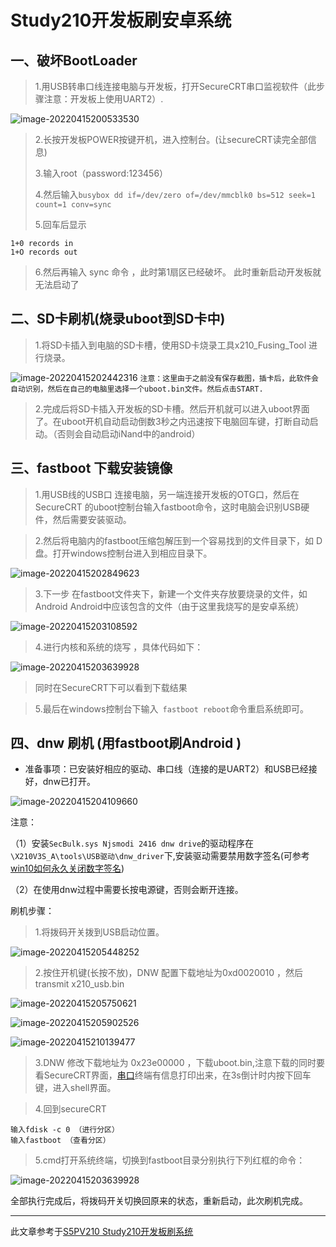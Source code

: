 # Study210开发板刷安卓系统

## 一、破坏BootLoader

> 1.用USB转串口线连接电脑与开发板，打开SecureCRT串口监视软件（此步骤注意：开发板上使用UART2）.

![image-20220415200533530](https://raw.githubusercontent.com/kurisaW/picbed/main/img2023/202304241432727.png)

> 2.长按开发板POWER按键开机，进入控制台。(让secureCRT读完全部信息)
>
> 3.输入root（password:123456）
>
> 4.然后输入`busybox dd if=/dev/zero of=/dev/mmcblk0 bs=512 seek=1 count=1 conv=sync`
> 
> 5.回车后显示
```
1+0 records in
1+O records out
```

> 6.然后再输入 sync 命令 ，此时第1扇区已经破坏。
>  此时重新启动开发板就无法启动了
>  
## 二、SD卡刷机(烧录uboot到SD卡中)

> 1.将SD卡插入到电脑的SD卡槽，使用SD卡烧录工具x210_Fusing_Tool 进行烧录。

![image-20220415202442316](https://raw.githubusercontent.com/kurisaW/picbed/main/img2023/202304241432844.png)
`注意：这里由于之前没有保存截图，插卡后，此软件会自动识别，然后在自己的电脑里选择一个uboot.bin文件。然后点击START.`

> 2.完成后将SD卡插入开发板的SD卡槽。然后开机就可以进入uboot界面了。在uboot开机自动启动倒数3秒之内迅速按下电脑回车键，打断自动启动。（否则会自动启动iNand中的android）
## 三、fastboot 下载安装镜像
> 1.用USB线的USB口 连接电脑，另一端连接开发板的OTG口，然后在SecureCRT 的uboot控制台输入fastboot命令，这时电脑会识别USB硬件，然后需要安装驱动。

> 2.然后将电脑内的fastboot压缩包解压到一个容易找到的文件目录下，如 D盘。打开windows控制台进入到相应目录下。

![image-20220415202849623](https://raw.githubusercontent.com/kurisaW/picbed/main/img2023/202304241432819.png)

> 3.下一步 在fastboot文件夹下，新建一个文件夹存放要烧录的文件，如Android
> Android中应该包含的文件（由于这里我烧写的是安卓系统）

![image-20220415203108592](https://raw.githubusercontent.com/kurisaW/picbed/main/img2023/202304241432490.png)



> 4.进行内核和系统的烧写 ，具体代码如下：

![image-20220415203639928](https://raw.githubusercontent.com/kurisaW/picbed/main/img2023/202304241432878.png)

> 同时在SecureCRT下可以看到下载结果



> 5.最后在windows控制台下输入` fastboot reboot`命令重启系统即可。

## 四、**dnw 刷机** (用fastboot刷Android )

- 准备事项：已安装好相应的驱动、串口线（连接的是UART2）和USB已经接好，dnw已打开。

![image-20220415204109660](https://raw.githubusercontent.com/kurisaW/picbed/main/img2023/202304241432673.png)

注意：

（1）安装`SecBulk.sys Njsmodi 2416 dnw drive`的驱动程序在`\X210V3S_A\tools\USB驱动\dnw_driver`下,安装驱动需要禁用数字签名(可参考[win10如何永久关闭数字签名](https://blog.csdn.net/m0_37182543/article/details/80541418?ops_request_misc=%257B%2522request%255Fid%2522%253A%2522165002148616780271549615%2522%252C%2522scm%2522%253A%252220140713.130102334.pc%255Fall.%2522%257D&request_id=165002148616780271549615&biz_id=0&utm_medium=distribute.pc_search_result.none-task-blog-2~all~first_rank_ecpm_v1~rank_v31_ecpm-1-80541418.142^v9^pc_search_result_cache,157^v4^control&utm_term=Windows%E7%A6%81%E7%94%A8%E6%95%B0%E5%AD%97%E7%AD%BE%E5%90%8D&spm=1018.2226.3001.4187))

（2）在使用dnw过程中需要长按电源键，否则会断开连接。

刷机步骤：

> 1.将拨码开关拨到USB启动位置。

![image-20220415205448252](https://raw.githubusercontent.com/kurisaW/picbed/main/img2023/202304241432861.png)

> 2.按住开机键(长按不放)，DNW 配置下载地址为0xd0020010 ，然后transmit x210_usb.bin

![image-20220415205750621](https://raw.githubusercontent.com/kurisaW/picbed/main/img2023/202304241432906.png)

![image-20220415205902526](https://raw.githubusercontent.com/kurisaW/picbed/main/img2023/202304241433067.png)



![image-20220415210139477](https://raw.githubusercontent.com/kurisaW/picbed/main/img2023/202304241433902.png)

> 3.DNW 修改下载地址为 0x23e00000 ，下载uboot.bin,注意下载的同时要看SecureCRT界面，[串口](https://so.csdn.net/so/search?q=串口&spm=1001.2101.3001.7020)终端有信息打印出来，在3s倒计时内按下回车键，进入shell界面。

> 4.回到secureCRT

```
输入fdisk -c 0 （进行分区）
输入fastboot （查看分区）
```
> 5.cmd打开系统终端，切换到fastboot目录分别执行下列红框的命令：

![image-20220415203639928](https://raw.githubusercontent.com/kurisaW/picbed/main/img2023/202304241433934.png)

全部执行完成后，将拨码开关切换回原来的状态，重新启动，此次刷机完成。

---

此文章参考于[S5PV210 Study210开发板刷系统](https://blog.csdn.net/madao1234/article/details/101104872)